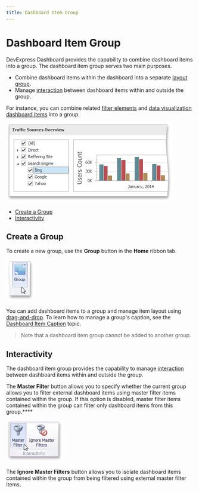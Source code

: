 ```yaml
---
title: Dashboard Item Group
---
```

# Dashboard Item Group
DevExpress Dashboard provides the capability to combine dashboard items into a group. The dashboard item group serves two main purposes.
* Combine dashboard items within the dashboard into a separate [layout group](../dashboard-layout/dashboard-items-layout.md).
* Manage [interaction](../interactivity/master-filtering.md) between dashboard items within and outside the group.

For instance, you can combine related [filter elements](filter-elements.md) and [data visualization dashboard items](../adding-dashboard-items.md) into a group.

![Fundamentals_DashboardItemGroup](../../../images/img24788.png)
* [Create a Group](#create-a-group)
* [Interactivity](#interactivity)

## <a name="create-a-group"/>Create a Group
To create a new group, use the **Group** button in the **Home** ribbon tab.

![GroupButton_Ribbon](../../../images/img24852.png)

You can add dashboard items to a group and manage item layout using [drag-and-drop](../dashboard-layout/dashboard-items-layout.md). To learn how to manage a group's caption, see the [Dashboard Item Caption](../dashboard-layout/dashboard-item-caption.md) topic.

> Note that a dashboard item group cannot be added to another group.

## <a name="interactivity"/>Interactivity
The dashboard item group provides the capability to manage [interaction](../interactivity/master-filtering.md) between dashboard items within and outside the group.

The **Master Filter** button allows you to specify whether the current group allows you to filter external dashboard items using master filter items contained within the group.  If this option is disabled, master filter items contained within the group can filter only dashboard items from this group.****

![GrouMasterFilterButton_Ribbon](../../../images/img24853.png)

The **Ignore Master Filters** button allows you to isolate dashboard items contained within the group from being filtered using external master filter items.